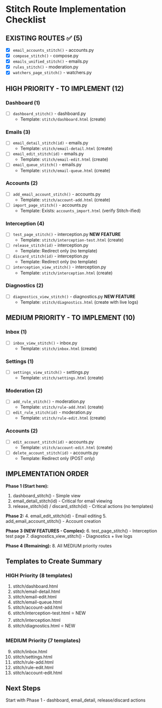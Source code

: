# Stitch Route Implementation Checklist

## EXISTING ROUTES ✅ (5)
- [x] `email_accounts_stitch()` - accounts.py
- [x] `compose_stitch()` - compose.py
- [x] `emails_unified_stitch()` - emails.py
- [x] `rules_stitch()` - moderation.py
- [x] `watchers_page_stitch()` - watchers.py

## HIGH PRIORITY - TO IMPLEMENT (12)

### Dashboard (1)
- [ ] `dashboard_stitch()` - dashboard.py
  - Template: `stitch/dashboard.html` (create)

### Emails (3)
- [ ] `email_detail_stitch(id)` - emails.py
  - Template: `stitch/email-detail.html` (create)
- [ ] `email_edit_stitch(id)` - emails.py
  - Template: `stitch/email-edit.html` (create)
- [ ] `email_queue_stitch()` - emails.py
  - Template: `stitch/email-queue.html` (create)

### Accounts (2)
- [ ] `add_email_account_stitch()` - accounts.py
  - Template: `stitch/account-add.html` (create)
- [ ] `import_page_stitch()` - accounts.py
  - Template: Exists: `accounts_import.html` (verify Stitch-ified)

### Interception (4)
- [ ] `test_page_stitch()` - interception.py **NEW FEATURE**
  - Template: `stitch/interception-test.html` (create)
- [ ] `release_stitch(id)` - interception.py
  - Template: Redirect only (no template)
- [ ] `discard_stitch(id)` - interception.py
  - Template: Redirect only (no template)
- [ ] `interception_view_stitch()` - interception.py
  - Template: `stitch/interception.html` (create)

### Diagnostics (2)
- [ ] `diagnostics_view_stitch()` - diagnostics.py **NEW FEATURE**
  - Template: `stitch/diagnostics.html` (create with live logs)

## MEDIUM PRIORITY - TO IMPLEMENT (10)

### Inbox (1)
- [ ] `inbox_view_stitch()` - inbox.py
  - Template: `stitch/inbox.html` (create)

### Settings (1)
- [ ] `settings_view_stitch()` - settings.py
  - Template: `stitch/settings.html` (create)

### Moderation (2)
- [ ] `add_rule_stitch()` - moderation.py
  - Template: `stitch/rule-add.html` (create)
- [ ] `edit_rule_stitch(id)` - moderation.py
  - Template: `stitch/rule-edit.html` (create)

### Accounts (2)
- [ ] `edit_account_stitch(id)` - accounts.py
  - Template: `stitch/account-edit.html` (create)
- [ ] `delete_account_stitch(id)` - accounts.py
  - Template: Redirect only (POST only)

## IMPLEMENTATION ORDER

**Phase 1 (Start here):**
1. dashboard_stitch() - Simple view
2. email_detail_stitch(id) - Critical for email viewing
3. release_stitch(id) / discard_stitch(id) - Critical actions (no templates)

**Phase 2:**
4. email_edit_stitch(id) - Email editing
5. add_email_account_stitch() - Account creation

**Phase 3 (NEW FEATURES - Complex):**
6. test_page_stitch() - Interception test page
7. diagnostics_view_stitch() - Diagnostics + live logs

**Phase 4 (Remaining):**
8. All MEDIUM priority routes

## Templates to Create Summary

### HIGH Priority (8 templates)
1. stitch/dashboard.html
2. stitch/email-detail.html
3. stitch/email-edit.html
4. stitch/email-queue.html
5. stitch/account-add.html
6. stitch/interception-test.html ⭐ NEW
7. stitch/interception.html
8. stitch/diagnostics.html ⭐ NEW

### MEDIUM Priority (7 templates)
9. stitch/inbox.html
10. stitch/settings.html
11. stitch/rule-add.html
12. stitch/rule-edit.html
13. stitch/account-edit.html

## Next Steps
Start with Phase 1 - dashboard, email_detail, release/discard actions
